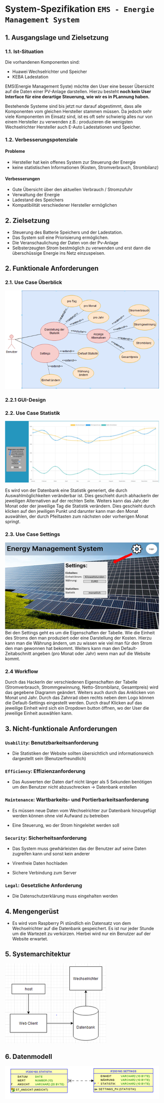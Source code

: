 # System-Spezifikation `EMS - Energie Management System`

## 1. Ausgangslage und Zielsetzung

### 1.1. Ist-Situation
Die vorhandenen Komponenten sind:
- Huawei Wechselrichter und Speicher
- KEBA Ladestation

EMS(Energie Management Syste) möchte den User eine besser Übersicht auf die Daten einer PV-Anlage darstellen. Hierzu besteht **noch kein User Interface für eine derartige Steuerung, wie wir es in PLannung haben.** 

Bestehende Systeme sind bis jetzt nur darauf abgestimmt, dass alle Komponenten vom gleichen Hersteller stammen müssen.
Da jedoch sehr viele Komponenten im Einsatz sind, ist es oft sehr schwierig alles nur von einem Hersteller zu verwenden
z.B.: produzieren die wenigsten Wechselrichter Hersteller auch E-Auto Ladestationen und Speicher.

### 1.2. Verbesserungspotenziale

#### Probleme
- Hersteller hat kein offenes System zur Steuerung der Energie 
- keine statistischen Informationen (Kosten, Stromverbrauch, Strombilanz)

#### Verbesserungen
- Gute Übersicht über den aktuellen Verbrauch / Stromzufuhr
- Verwaltung der Energie
- Ladestand des Speichers
- Kompatibilität verschiedener Hersteller ermöglichen

## 2. Zielsetzung
- Steuerung des Batterie Speichers und der Ladestation.
- Das System soll eine Priorisierung ermöglichen.
- Die Veranschaulichung der Daten von der Pv-Anlage
- Selbsterzeugten Strom bestmöglich zu verwenden und erst dann die überschüssige Energie ins Netz einzuspeisen.


## 2. Funktionale Anforderungen

### 2.1. Use Case Überblick

<img src="./pics/UCD.PNG">

### 2.2.1 GUI-Design

### 2.2. Use Case Statistik

<img src="./pics/Statistik.jpeg">

Es wird von der Datenbank eine Statistik generiert, die durch Auswahlmöglichkeiten veränderbar ist. Dies geschieht durch abhackerln der jeweiligen Alternativen auf der rechten Seite. Weiters kann das Jahr,der Monat oder der jeweilige Tag die Statistik verändern. Dies geschieht durch klicken auf den jewiligen Punkt und darunter kann man den Monat auswählen, der durch Pfeiltasten zum nächsten oder vorherigen Monat springt.  
### 2.3. Use Case Settings

<img src="./pics/GUI-Mockup-SettingsPage.png">
 Bei den Settings geht es um die Eigenschaften der Tabelle. Wie die Einheit des Stroms den man produziert oder eine Darstellung der Kosten. Hierzu kann man die Währung ändern, um zu wissen wie viel man für den Strom den man gewonnen hat bekommt. Weiters kann man den Default-Zeitabschnitt angeben (pro Monat oder Jahr) wenn man auf die Website kommt.

### 2.4 Workflow
Durch das Hackerln der verschiedenen Eigenschaften der Tabelle (Stromverbrauch, Strommgewinnung, Netto-Strombilanz, Gesamtpreis) wird das gegebene Diagramm geändert. Weiters auch durch das Anklicken von Monat und Jahr. Durch das Zahnrad oben rechts neben dem Logo können die Default-Settings eingestellt werden. Durch drauf Klicken auf das jeweilige Einheit wird sich ein Dropdown button öffnen, wo der User die jeweilige Einheit auswählen kann.

## 3. Nicht-funktionale Anforderungen

### `Usability`: Benutzbarkeitsanforderung
- Die Statistiken der Website sollten übersichtlich und     informationsreich dargestellt sein (Benutzerfreundlich)

### `Efficiency`: Effizienzanforderung

- Das Auswerten der Daten darf nicht länger als 5 Sekunden benötigen um den Benutzer nicht abzuschrecken -> Datenbank erstellen

### `Maintenance`: Wartbarkeits- und Portierbarkeitsanforderung

- Es müssen neue Daten vom Wechselrichter zur Datenbank hinzugefügt werden können ohne viel Aufwand zu betreiben

- Eine Steuerung, wo der Strom hingeleitet werden soll
### `Security`: Sicherheitsanforderung

- Das System muss gewhärleisten das der Benutzer auf seine Daten zugreifen kann und sonst kein anderer

- Virenfreie Daten hochladen

- Sichere Verbindung zum Server

### `Legal`: Gesetzliche Anforderung

- Die Datenschutzerklärung muss eingehalten werden

## 4. Mengengerüst
- Es wird vom Raspberry Pi stündlich ein Datensatz von dem Wechselrichter auf die Datenbank gespeichert. Es ist nur jeder Stunde um die Wartezeit zu verkürzen. Hierbei wird nur ein Benutzer auf der Website erwartet.
## 5. Systemarchitektur

<img src="./pics/SystemArchitektur.PNG">

## 6. Datenmodell

<img src="./pics/Datenmodell.png">